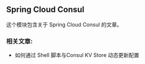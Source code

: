 ## Spring Cloud Consul

这个模块包含关于 Spring Cloud Consul 的文章。

### 相关文章:

 - 如何通过 Shell 脚本与Consul KV Store 动态更新配置
